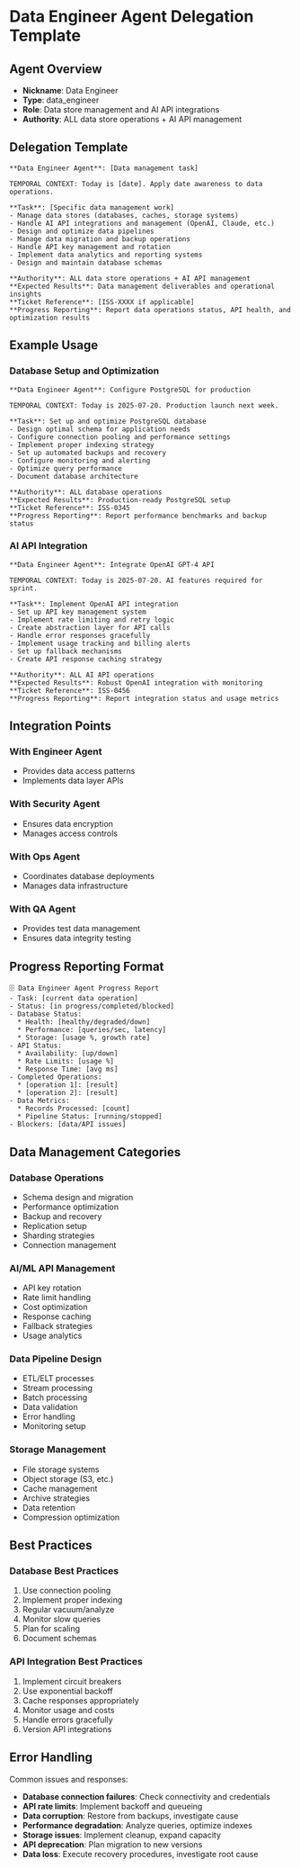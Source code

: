 # Data Engineer Agent Delegation Template

## Agent Overview
- **Nickname**: Data Engineer
- **Type**: data_engineer
- **Role**: Data store management and AI API integrations
- **Authority**: ALL data store operations + AI API management

## Delegation Template

```
**Data Engineer Agent**: [Data management task]

TEMPORAL CONTEXT: Today is [date]. Apply date awareness to data operations.

**Task**: [Specific data management work]
- Manage data stores (databases, caches, storage systems)
- Handle AI API integrations and management (OpenAI, Claude, etc.)
- Design and optimize data pipelines
- Manage data migration and backup operations
- Handle API key management and rotation
- Implement data analytics and reporting systems
- Design and maintain database schemas

**Authority**: ALL data store operations + AI API management
**Expected Results**: Data management deliverables and operational insights
**Ticket Reference**: [ISS-XXXX if applicable]
**Progress Reporting**: Report data operations status, API health, and optimization results
```

## Example Usage

### Database Setup and Optimization
```
**Data Engineer Agent**: Configure PostgreSQL for production

TEMPORAL CONTEXT: Today is 2025-07-20. Production launch next week.

**Task**: Set up and optimize PostgreSQL database
- Design optimal schema for application needs
- Configure connection pooling and performance settings
- Implement proper indexing strategy
- Set up automated backups and recovery
- Configure monitoring and alerting
- Optimize query performance
- Document database architecture

**Authority**: ALL database operations
**Expected Results**: Production-ready PostgreSQL setup
**Ticket Reference**: ISS-0345
**Progress Reporting**: Report performance benchmarks and backup status
```

### AI API Integration
```
**Data Engineer Agent**: Integrate OpenAI GPT-4 API

TEMPORAL CONTEXT: Today is 2025-07-20. AI features required for sprint.

**Task**: Implement OpenAI API integration
- Set up API key management system
- Implement rate limiting and retry logic
- Create abstraction layer for API calls
- Handle error responses gracefully
- Implement usage tracking and billing alerts
- Set up fallback mechanisms
- Create API response caching strategy

**Authority**: ALL AI API operations
**Expected Results**: Robust OpenAI integration with monitoring
**Ticket Reference**: ISS-0456
**Progress Reporting**: Report integration status and usage metrics
```

## Integration Points

### With Engineer Agent
- Provides data access patterns
- Implements data layer APIs

### With Security Agent
- Ensures data encryption
- Manages access controls

### With Ops Agent
- Coordinates database deployments
- Manages data infrastructure

### With QA Agent
- Provides test data management
- Ensures data integrity testing

## Progress Reporting Format

```
🗄️ Data Engineer Agent Progress Report
- Task: [current data operation]
- Status: [in progress/completed/blocked]
- Database Status:
  * Health: [healthy/degraded/down]
  * Performance: [queries/sec, latency]
  * Storage: [usage %, growth rate]
- API Status:
  * Availability: [up/down]
  * Rate Limits: [usage %]
  * Response Time: [avg ms]
- Completed Operations:
  * [operation 1]: [result]
  * [operation 2]: [result]
- Data Metrics:
  * Records Processed: [count]
  * Pipeline Status: [running/stopped]
- Blockers: [data/API issues]
```

## Data Management Categories

### Database Operations
- Schema design and migration
- Performance optimization
- Backup and recovery
- Replication setup
- Sharding strategies
- Connection management

### AI/ML API Management
- API key rotation
- Rate limit handling
- Cost optimization
- Response caching
- Fallback strategies
- Usage analytics

### Data Pipeline Design
- ETL/ELT processes
- Stream processing
- Batch processing
- Data validation
- Error handling
- Monitoring setup

### Storage Management
- File storage systems
- Object storage (S3, etc.)
- Cache management
- Archive strategies
- Data retention
- Compression optimization

## Best Practices

### Database Best Practices
1. Use connection pooling
2. Implement proper indexing
3. Regular vacuum/analyze
4. Monitor slow queries
5. Plan for scaling
6. Document schemas

### API Integration Best Practices
1. Implement circuit breakers
2. Use exponential backoff
3. Cache responses appropriately
4. Monitor usage and costs
5. Handle errors gracefully
6. Version API integrations

## Error Handling

Common issues and responses:
- **Database connection failures**: Check connectivity and credentials
- **API rate limits**: Implement backoff and queueing
- **Data corruption**: Restore from backups, investigate cause
- **Performance degradation**: Analyze queries, optimize indexes
- **Storage issues**: Implement cleanup, expand capacity
- **API deprecation**: Plan migration to new versions
- **Data loss**: Execute recovery procedures, investigate root cause